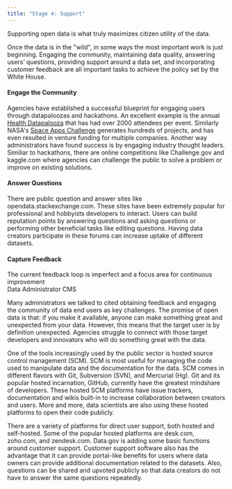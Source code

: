 ```yaml
---
title: "Stage 4: Support"
---
```


<div class="highlight-pullout">Supporting open data is what truly maximizes citizen utility of the data.</div>

Once the data is in the "wild", in some ways the most important work is just beginning. Engaging the community, maintaining data quality, answering users’ questions, providing support around a data set, and incorporating customer feedback are all important tasks to achieve the policy set by the White House.

#### Engage the Community 

Agencies have established a successful blueprint for engaging users through datapaloozas and hackathons. An excellent example is the annual [Health Datapalooza](http://healthdatapalooza.org/) that has had over 2000 attendees per event.  Similarly NASA's [Space Apps Challenge](https://2015.spaceappschallenge.org/) generates hundreds of projects, and has even resulted in venture funding for multiple companies. Another way administrators have found success is by engaging industry thought leaders. Similiar to hackathons, there are online competitions like Challenge.gov and kaggle.com where agencies can challenge the public to solve a problem or improve on existing solutions.

#### Answer Questions 

There are public question and answer sites like opendata.stackexchange.com. These sites have been extremely popular for professional and hobbyists developers to interact. Users can build reputation points by answering questions and asking questions or performing other beneficial tasks like editing questions. Having data creators participate in these forums can increase uptake of different datasets.

#### Capture Feedback

<div class="pullquote">
  <div class="quotetext">The current feedback loop is imperfect and a focus area for continuous improvement</div>
  <div class="quotesource">Data Administrator CMS</div>
</div>

Many administrators we talked to cited obtaining feedback and engaging the community of data end users as key challenges. The promise of open data is that: if you make it available, anyone can make something great and unexpected from your data. However, this means that the target user is by definition unexpected. Agencies struggle to connect with those target developers and innovators who will do something great with the data. 

One of the tools increasingly used by the public sector is hosted source control management (SCM). SCM is most useful for managing the code used to manipulate data and the documentation for the data. SCM comes in different flavors with Git, Subversion (SVN), and Mercurial (Hg). Git and its popular hosted incarnation, GitHub, currently have the greatest mindshare of developers. These hosted SCM platforms have issue trackers, documentation and wikis built-in to increase collaboration between creators and users. More and more, data scientists are also using these hosted platforms to open their code publicly.

There are a variety of platforms for direct user support, both hosted and self-hosted. Some of the popular hosted platforms are desk.com, zoho.com, and zendesk.com. Data.gov is adding some basic functions around customer support. Customer support software also has the advantage that it can provide portal-like benefits for users where data owners can provide additional documentation related to the datasets. Also, questions can be shared and upvoted publicly so that data creators do not have to answer the same questions repeatedly. 

